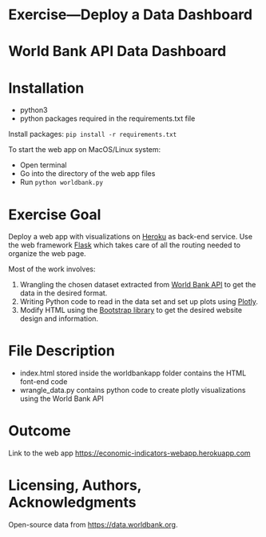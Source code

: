 # Exercise—Deploy a Data Dashboard
# World Bank API Data Dashboard

# Installation

- python3
- python packages required in the requirements.txt file

Install packages:
`pip install -r requirements.txt`

To start the web app on MacOS/Linux system:<br>
* Open terminal
* Go into the directory of the web app files
* Run `python worldbank.py`

# Exercise Goal

Deploy a web app with visualizations on [Heroku](https://www.heroku.com) as back-end service. Use the web framework [Flask](https://flask.palletsprojects.com/en/2.0.x/) which takes care of all the routing needed to organize the web page.

Most of the work involves:

1. Wrangling the chosen dataset extracted from [World Bank API](https://datahelpdesk.worldbank.org/knowledgebase/articles/889392-about-the-indicators-api-documentation) to get the data in the desired format.
2. Writing Python code to read in the data set and set up plots using [Plotly](https://plotly.com/python/).
3. Modify HTML using the [Bootstrap library](https://getbootstrap.com) to get the desired website design and information.

# File Description

- index.html stored inside the worldbankapp folder contains the HTML font-end code
- wrangle_data.py contains python code to create plotly visualizations using the World Bank API

# Outcome

Link to the web app https://economic-indicators-webapp.herokuapp.com

# Licensing, Authors, Acknowledgments

Open-source data from https://data.worldbank.org.

